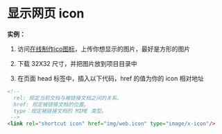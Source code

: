 # 显示网页 icon

**实例：**

1. 访问<a href="http://www.bitbug.net/" target="_blank">在线制作ico图标</a>，上传你想显示的图片，最好是方形的图片

2. 下载 32X32 尺寸，并把图片放到项目目录中

3. 在页面 head 标签中，插入以下代码，href 的值为你的 icon 相对地址

```html
<!-- 
  rel: 规定当前文档与被链接文档之间的关系。
  href: 规定被链接文档的位置。
  type：规定被链接文档的 MIME 类型。
 -->
<link rel="shortcut icon" href="img/web.icon" type="image/x-icon"/>
```
